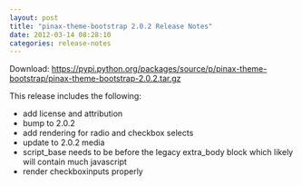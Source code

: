 ```yaml
---
layout: post
title: "pinax-theme-bootstrap 2.0.2 Release Notes"
date: 2012-03-14 08:28:10
categories: release-notes
---
```


Download: <https://pypi.python.org/packages/source/p/pinax-theme-bootstrap/pinax-theme-bootstrap-2.0.2.tar.gz>

This release includes the following:

* add license and attribution
* bump to 2.0.2
* add rendering for radio and checkbox selects
* update to 2.0.2 media
* script_base needs to be before the legacy extra_body block which likely will contain much javascript
* render checkboxinputs properly
